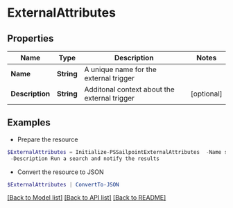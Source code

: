 # ExternalAttributes
## Properties

Name | Type | Description | Notes
------------ | ------------- | ------------- | -------------
**Name** | **String** | A unique name for the external trigger | 
**Description** | **String** | Additonal context about the external trigger | [optional] 

## Examples

- Prepare the resource
```powershell
$ExternalAttributes = Initialize-PSSailpointExternalAttributes  -Name search-and-notify `
 -Description Run a search and notify the results
```

- Convert the resource to JSON
```powershell
$ExternalAttributes | ConvertTo-JSON
```

[[Back to Model list]](../README.md#documentation-for-models) [[Back to API list]](../README.md#documentation-for-api-endpoints) [[Back to README]](../README.md)

